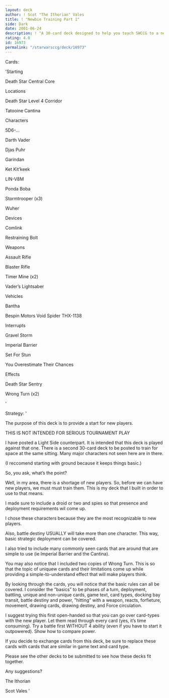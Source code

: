 ```yaml
---
layout: deck
author: ! Scot "The Ithorian" Vales
title: ! "Newbie Training Part 1"
side: Dark
date: 2001-06-24
description: ! "A 30-card deck designed to help you teach SWCCG to a new player.  It compliments the other training decks I submitted."
rating: 4.0
id: 16973
permalink: "/starwarsccg/deck/16973"
---
```

Cards: 

'Starting

Death Star Central Core



Locations

Death Star Level 4 Corridor

Tatooine Cantina



Characters

5D6-...

Darth Vader

Djas Puhr

Garindan

Ket Kit’keek

LIN-V8M

Ponda Boba

Stormtrooper (x3)

Wuher



Devices

Comlink

Restraining Bolt



Weapons

Assault Rifle

Blaster Rifle

Timer Mine (x2)

Vader’s Lightsaber



Vehicles

Bantha

Bespin Motors Void Spider THX-1138



Interrupts

Gravel Storm

Imperial Barrier

Set For Stun

You Overestimate Their Chances



Effects

Death Star Sentry

Wrong Turn (x2)


'

Strategy: '

The purpose of this deck is to provide a start for new players. 


THIS IS NOT INTENDED FOR SERIOUS TOURNAMENT PLAY 


I have posted a Light Side counterpart.  It is intended that this deck is played against that one.  There is a second 30-card deck to be posted to train for space at the same sitting. Many major characters not seen here are in there. 

(I reccomend starting with ground because it keeps things basic.) 


So, you ask, what&#8217;s the point? 


Well, in my area, there is a shortage of new players. So, before we can have new players, we must must train them. This is my deck that I built in order to use to that means. 


I made sure to include a droid or two and spies so that presence and deployment requirements wil come up.



I chose these characters because they are the most recognizable to new players.

Also, battle destiny USUALLY will take more than one character. This way, basic strategic deployment can be covered. 

I also tried to include many commonly seen cards that are around that are simple to use (ie Imperial Barrier and the Cantina).

You may also notice that I included two copies of Wrong Turn.  This is so that the topic of uniquew cards and their limitations come up while providing a simple-to-understand effect that will make players think.


By looking through the cards, you will notice that the basic rules can all be covered. I consider the &#8221;basics&#8221; to be phases of a turn, deployment, battling, unique and non-unique cards, game text, card types, docking bay transit, battle destiny and power, &#8221;hitting&#8221; with a weapon, reacts, forfieture, movement, drawing cards, drawing destiny, and Force circulation. 


I suggest trying this first open-handed so that you can go over card-types with the new player. Let them read through every card (yes, it&#8217;s time consuming). Try a battle first WITHOUT 4 ability (even if you have to start it outpowered). Show how to compare power. 


If you decide to exchange cards from this deck, be sure to replace these cards with cards that are similar in game text and card type. 


Please see the other decks to be submitted to see how these decks fit together. 


Any suggestions? 


The Ithorian 

Scot Vales   '
